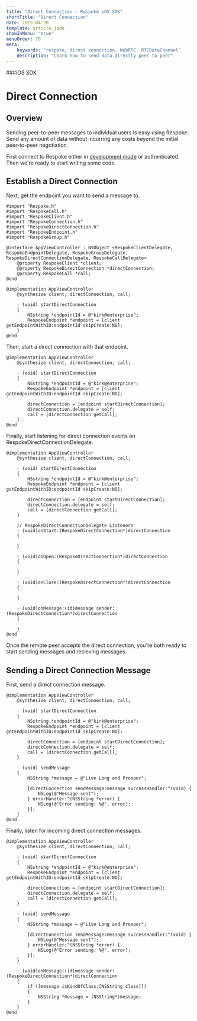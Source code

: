 ```yaml
---
title: "Direct Connection - Respoke iOS SDK"
shortTitle: "Direct Connection"
date: 2015-04-20
template: article.jade
showInMenu: "true"
menuOrder: 70
meta:
    keywords: "respoke, direct connection, WebRTC, RTCDataChannel"
    description: "Learn how to send data directly peer-to-peer"
---
```


###iOS SDK
# Direct Connection

## Overview

Sending peer-to-peer messages to individual users is easy using Respoke. Send any amount of data without incurring any costs beyond the initial peer-to-peer negotiation.

First connect to Respoke either in [development mode](/client/ios/getting-started.html) or authenticated. Then we're ready to start writing some code.

## Establish a Direct Connection

Next, get the endpoint you want to send a message to.

    #import "Respoke.h"
    #import "RespokeCall.h"
    #import "RespokeClient.h"
    #import "RespokeConnection.h"
    #import "RespokeDirectConnection.h"
    #import "RespokeEndpoint.h"
    #import "RespokeGroup.h"
    
    @interface AppViewController : NSObject <RespokeClientDelegate, RespokeEndpointDelegate, RespokeGroupDelegate, RespokeDirectConnectionDelegate, RespokeCallDelegate>
        @property RespokeClient *client;
        @property RespokeDirectConnection *directConnection;
        @property RespokeCall *call;
    @end
    
    @implementation AppViewController
        @synthesize client, directConnection, call;
        
        - (void) startDirectConnection
        {   
            NSstring *endpointId = @"kirk@enterprise";
            RespokeEndpoint *endpoint = [client getEndpointWithID:endpointId skipCreate:NO];
        }
    @end

Then, start a direct connection with that endpoint.

    @implementation AppViewController
        @synthesize client, directConnection, call;
        
        - (void) startDirectConnection
        {   
            NSstring *endpointId = @"kirk@enterprise";
            RespokeEndpoint *endpoint = [client getEndpointWithID:endpointId skipCreate:NO];
            
            directConnection = [endpoint startDirectConnection];
            directConnection.delegate = self;
            call = [directConnection getCall];
        }
    @end
   
Finally, start listening for direct connection events on RespokeDirectConnectionDelegate.
    
    @implementation AppViewController
        @synthesize client, directConnection, call;
        
        - (void) startDirectConnection
        {   
            NSstring *endpointId = @"kirk@enterprise";
            RespokeEndpoint *endpoint = [client getEndpointWithID:endpointId skipCreate:NO];
            
            directConnection = [endpoint startDirectConnection];
            directConnection.delegate = self;
            call = [directConnection getCall];
        }
        
        // RespokeDirectConnectionDelegate Listeners
        - (void)onStart:(RespokeDirectConnection*)directConnection
        {
          
        }

        - (void)onOpen:(RespokeDirectConnection*)directConnection
        {
          
        }

        - (void)onClose:(RespokeDirectConnection*)directConnection
        {
          
        }

        - (void)onMessage:(id)message sender:(RespokeDirectConnection*)directConnection
        {

        }
    @end

Once the remote peer accepts the direct connection, you're both ready to start sending messages and recieving messages.

## Sending a Direct Connection Message

First, send a direct connection message.

    @implementation AppViewController
        @synthesize client, directConnection, call;
        
        - (void) startDirectConnection
        {   
            NSstring *endpointId = @"kirk@enterprise";
            RespokeEndpoint *endpoint = [client getEndpointWithID:endpointId skipCreate:NO];
            
            directConnection = [endpoint startDirectConnection];
            directConnection.delegate = self;
            call = [directConnection getCall];
        }
        
        - (void) sendMessage
        {   
            NSString *message = @"Live Long and Prosper";
       
            [directConnection sendMessage:message successHandler:^(void) {
                NSLog(@"Message sent");
            } errorHandler:^(NSString *error) {
                NSLog(@"Error sending: %@", error);
            }];
        }
    @end
    
Finally, listen for incoming direct connection messages.

    @implementation AppViewController
        @synthesize client, directConnection, call;
        
        - (void) startDirectConnection
        {   
            NSstring *endpointId = @"kirk@enterprise";
            RespokeEndpoint *endpoint = [client getEndpointWithID:endpointId skipCreate:NO];
            
            directConnection = [endpoint startDirectConnection];
            directConnection.delegate = self;
            call = [directConnection getCall];
        }
        
        - (void) sendMessage
        {   
            NSString *message = @"Live Long and Prosper";
       
            [directConnection sendMessage:message successHandler:^(void) {
                NSLog(@"Message sent");
            } errorHandler:^(NSString *error) {
                NSLog(@"Error sending: %@", error);
            }];
        }

        - (void)onMessage:(id)message sender:(RespokeDirectConnection*)directConnection
        {
            if ([message isKindOfClass:[NSString class]])
            {
                NSString *message = (NSString*)message;
            }
        }
    @end
